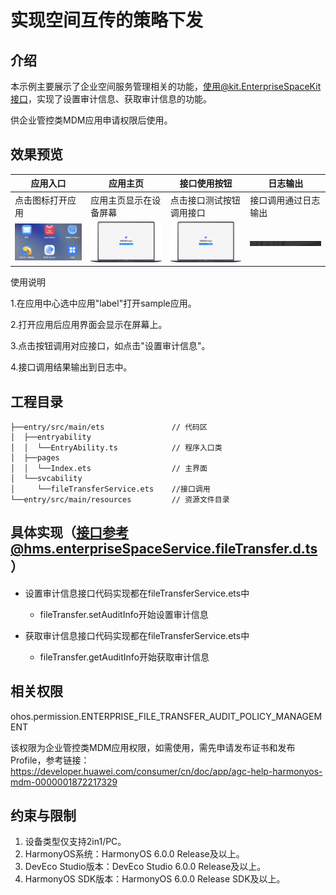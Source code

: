 # 实现空间互传的策略下发

## 介绍

本示例主要展示了企业空间服务管理相关的功能，使用@kit.EnterpriseSpaceKit接口，实现了设置审计信息、获取审计信息的功能。

供企业管控类MDM应用申请权限后使用。

## 效果预览

| 应用入口                                                  | 应用主页                                                   | 接口使用按钮                                                           | 日志输出                                                     |
|----------------------------------------------------|-----------------------------------------------------|------------------------------------------------------------------|-------------------------------------------------------|
| 点击图标打开应用                                              | 应用主页显示在设备屏幕                                            | 点击接口测试按钮调用接口                                                     | 接口调用通过日志输出                                               |
| <img src="./screenshot/head.png" style="zoom:25%;" /> | <img src="./screenshot/SampleCode_0_cn.png" style="zoom:25%;" /> | <img src="./screenshot/SampleCode_1_cn.png" style="zoom:25%;" /> | <img src="./screenshot/logPage.png" style="zoom:25%;" /> |

使用说明

1.在应用中心选中应用"label"打开sample应用。

2.打开应用后应用界面会显示在屏幕上。

3.点击按钮调用对应接口，如点击"设置审计信息"。

4.接口调用结果输出到日志中。

## 工程目录

```
├──entry/src/main/ets               // 代码区
│  ├──entryability
│  │  └──EntryAbility.ts            // 程序入口类
│  ├──pages
│  │  └──Index.ets                  // 主界面
│  └──svcability
│     └──fileTransferService.ets    //接口调用
└──entry/src/main/resources         // 资源文件目录
```

## 具体实现（接口参考@hms.enterpriseSpaceService.fileTransfer.d.ts）

- 设置审计信息接口代码实现都在fileTransferService.ets中

    - fileTransfer.setAuditInfo开始设置审计信息

- 获取审计信息接口代码实现都在fileTransferService.ets中

    - fileTransfer.getAuditInfo开始获取审计信息

## 相关权限

ohos.permission.ENTERPRISE_FILE_TRANSFER_AUDIT_POLICY_MANAGEMENT

该权限为企业管控类MDM应用权限，如需使用，需先申请发布证书和发布Profile，参考链接：
https://developer.huawei.com/consumer/cn/doc/app/agc-help-harmonyos-mdm-0000001872217329

## 约束与限制

1. 设备类型仅支持2in1/PC。
2. HarmonyOS系统：HarmonyOS 6.0.0 Release及以上。
3. DevEco Studio版本：DevEco Studio 6.0.0 Release及以上。
4. HarmonyOS SDK版本：HarmonyOS 6.0.0 Release SDK及以上。